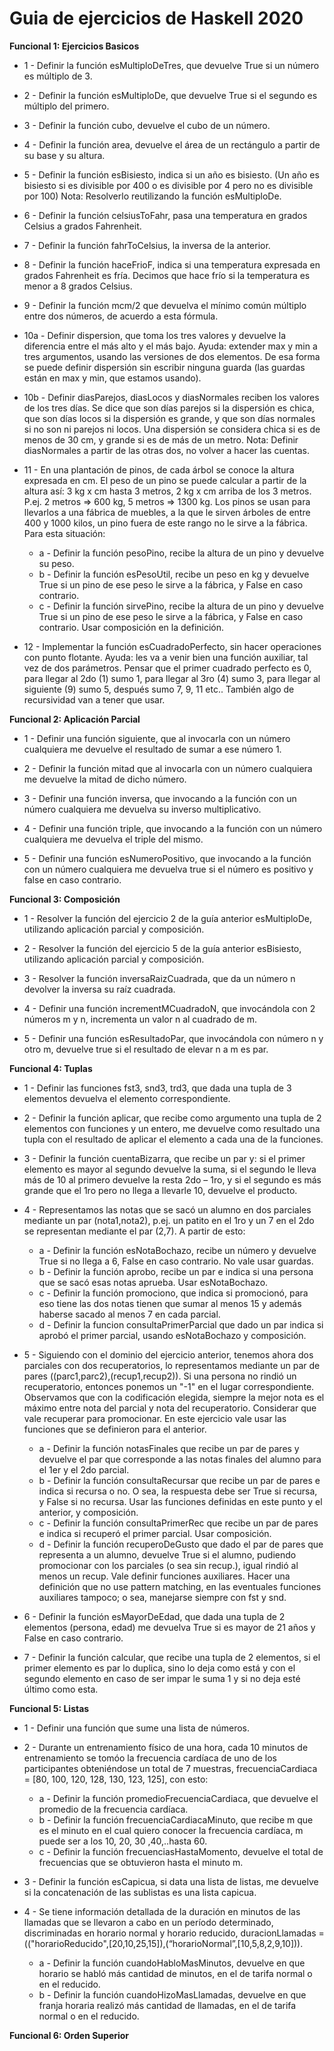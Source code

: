 # Guia de ejercicios de Haskell 2020

**Funcional 1: Ejercicios Basicos**

- 1 - Definir la función esMultiploDeTres, que devuelve True si un número es múltiplo de 3.

- 2 - Definir la función esMultiploDe, que devuelve True si el segundo es múltiplo del primero.

- 3 - Definir la función cubo, devuelve el cubo de un número.

- 4 - Definir la función area, devuelve el área de un rectángulo a partir de su base y su altura.

- 5 - Definir la función esBisiesto, indica si un año es bisiesto. (Un año es bisiesto si es divisible por 400 o es divisible por 4 pero no es divisible por 100) Nota: Resolverlo reutilizando la función esMultiploDe.

- 6 - Definir la función celsiusToFahr, pasa una temperatura en grados Celsius a grados Fahrenheit.

- 7 - Definir la función fahrToCelsius, la inversa de la anterior.

- 8 - Definir la función haceFrioF, indica si una temperatura expresada en grados Fahrenheit es fría. Decimos que hace frío si la temperatura es menor a 8 grados Celsius. 

- 9 - Definir la función mcm/2 que devuelva el mínimo común múltiplo entre dos números, de acuerdo a esta fórmula.

- 10a - Definir dispersion, que toma los tres valores y devuelve la diferencia entre el más alto y el más bajo. Ayuda: extender max y min a tres argumentos, usando las versiones de dos elementos. De esa forma se puede definir dispersión sin escribir ninguna guarda (las guardas están en max y min, que estamos usando). 

- 10b - Definir diasParejos, diasLocos y diasNormales reciben los valores de los tres días. Se dice que son días parejos si la dispersión es chica, que son días locos si la dispersión es grande, y que son días normales si no son ni parejos ni locos. Una dispersión se considera chica si es de menos de 30 cm, y grande si es de más de un metro. 
Nota: Definir diasNormales a partir de las otras dos, no volver a hacer las cuentas. 

- 11 - En una plantación de pinos, de cada árbol se conoce la altura expresada en cm. El peso de un pino se puede calcular a partir de la altura así: 3 kg x cm hasta 3 metros, 2 kg x cm arriba de los 3 metros. P.ej. 2 metros ⇒  600 kg, 5 metros ⇒  1300 kg. 
Los pinos se usan para llevarlos a una fábrica de muebles, a la que le sirven árboles de entre 400 y 1000 kilos, un pino fuera de este rango no le sirve a la fábrica. Para esta situación: 
  - a - Definir la función pesoPino, recibe la altura de un pino y devuelve su peso. 
  - b - Definir la función esPesoUtil, recibe un peso en kg y devuelve True si un pino de ese peso le sirve a la fábrica, y False en caso contrario. 
  - c - Definir la función sirvePino, recibe la altura de un pino y devuelve True si un pino de ese peso le sirve a la fábrica, y False en caso contrario. Usar composición en la definición. 

- 12 - Implementar la función esCuadradoPerfecto, sin hacer operaciones con punto flotante. Ayuda: les va a venir bien una función auxiliar, tal vez de dos parámetros. Pensar que el primer cuadrado perfecto es 0, para llegar al 2do (1) sumo 1, para llegar al 3ro (4) sumo 3, para llegar al siguiente (9) sumo 5, después sumo 7, 9, 11 etc.. También algo de recursividad van a tener que usar. 

**Funcional 2: Aplicación Parcial**

- 1 - Definir una función siguiente, que al invocarla con un número cualquiera me devuelve el resultado de sumar a ese número 1.

- 2 - Definir la función mitad que al invocarla con un número cualquiera me devuelve la mitad de dicho número.

- 3 - Definir una función inversa, que invocando a la función con un número cualquiera me devuelva su inverso multiplicativo.

- 4 - Definir una función triple, que invocando a la función con un número cualquiera me devuelva el triple del mismo.

- 5 - Definir una función esNumeroPositivo, que invocando a la función con un número cualquiera me devuelva true si el número es positivo y false en caso contrario.

**Funcional 3: Composición**

- 1 - Resolver la función del ejercicio 2 de la guía anterior esMultiploDe, utilizando aplicación parcial y composición.

- 2 - Resolver la función del ejercicio 5 de la guía anterior esBisiesto, utilizando aplicación parcial y composición.

- 3 - Resolver la función inversaRaizCuadrada, que da un número n devolver la inversa su raíz cuadrada.

- 4 - Definir una función incrementMCuadradoN, que invocándola con 2 números m y n, incrementa un valor n al cuadrado de m.

- 5 - Definir una función esResultadoPar, que invocándola con número n y otro m, devuelve true si el resultado de elevar n a m es par.

**Funcional 4: Tuplas**

- 1 - Definir las funciones fst3, snd3, trd3, que dada una tupla de 3 elementos devuelva el elemento correspondiente.

- 2 - Definir la función aplicar, que recibe como argumento una tupla de 2 elementos con funciones y un entero, me devuelve como resultado una tupla con el resultado de aplicar el elemento a cada una de la funciones.

- 3 - Definir la función cuentaBizarra, que recibe un par y: si el primer elemento es mayor al segundo devuelve la suma, si el segundo le lleva más de 10 al primero devuelve la resta 2do – 1ro, y si el segundo es más grande que el 1ro pero no llega a llevarle 10, devuelve el producto.

- 4 - Representamos las notas que se sacó un alumno en dos parciales mediante un par (nota1,nota2), p.ej. un patito en el 1ro y un 7 en el 2do se representan mediante el par (2,7). 
A partir de esto: 
  - a - Definir la función esNotaBochazo, recibe un número y devuelve True si no llega a 6, False en caso contrario. No vale usar guardas. 
  - b - Definir la función aprobo, recibe un par e indica si una persona que se sacó esas notas aprueba. Usar esNotaBochazo. 
  - c - Definir la función promociono, que indica si promocionó, para eso tiene las dos notas tienen que sumar al menos 15 y además haberse sacado al menos 7 en cada parcial. 
  - d - Definir la funcion consultaPrimerParcial que dado un par indica si aprobó el primer parcial, usando esNotaBochazo y composición.

- 5 - Siguiendo con el dominio del ejercicio anterior, tenemos ahora dos parciales con dos recuperatorios, lo representamos mediante un par de pares ((parc1,parc2),(recup1,recup2)). 
Si una persona no rindió un recuperatorio, entonces ponemos un "-1" en el lugar correspondiente. 
Observamos que con la codificación elegida, siempre la mejor nota es el máximo entre nota del parcial y nota del recuperatorio. 
Considerar que vale recuperar para promocionar. En este ejercicio vale usar las funciones que se definieron para el anterior. 
  - a - Definir la función notasFinales que recibe un par de pares y devuelve el par que corresponde a las notas finales del alumno para el 1er y el 2do parcial.
  - b - Definir la función consultaRecursar que recibe un par de pares e indica si recursa o no. O sea, la respuesta debe ser True si recursa, y False si no recursa. Usar las funciones definidas en este punto y el anterior, y composición. 
  - c - Definir la función consultaPrimerRec que recibe un par de pares e indica si recuperó el primer parcial. Usar composición.
  - d - Definir la función recuperoDeGusto que dado el par de pares que representa a un alumno, devuelve True si el alumno, pudiendo promocionar con los parciales (o sea sin recup.), igual rindió al menos un recup. Vale definir funciones auxiliares. Hacer una definición que no use pattern matching, en las eventuales funciones auxiliares tampoco; o sea, manejarse siempre con fst y snd.

- 6 - Definir la función esMayorDeEdad, que dada una tupla de 2 elementos (persona, edad) me devuelva True si es mayor de 21 años y False en caso contrario.

- 7 - Definir la función calcular, que recibe una tupla de 2 elementos, si el primer elemento es par lo duplica, sino lo deja como está y con el segundo elemento en caso de ser impar le suma 1 y si no deja esté último como esta. 

**Funcional 5: Listas** 

- 1 - Definir una función que sume una lista de números.

- 2 - Durante un entrenamiento físico de una hora, cada 10 minutos de entrenamiento se tomóo la frecuencia cardíaca de uno de los participantes obteniéndose un total de 7 muestras, frecuenciaCardiaca = [80, 100, 120, 128, 130, 123, 125], con esto:
  - a - Definir la función promedioFrecuenciaCardiaca, que devuelve el promedio de la frecuencia cardíaca. 
  - b - Definir la función frecuenciaCardiacaMinuto, que recibe m que es el minuto en el cual quiero conocer la frecuencia cardíaca, m puede ser a los 10, 20, 30 ,40,..hasta 60. 
  - c - Definir la función frecuenciasHastaMomento, devuelve el total de frecuencias que se obtuvieron hasta el minuto m.

- 3 - Definir la función esCapicua, si data una lista de listas, me devuelve si la concatenación de las sublistas es una lista capicua.

- 4 - Se tiene información detallada de la duración en minutos de las llamadas que se llevaron a cabo en un período determinado, discriminadas en horario normal y horario reducido, duracionLlamadas = (("horarioReducido",[20,10,25,15]),(“horarioNormal”,[10,5,8,2,9,10])). 
  - a - Definir la función cuandoHabloMasMinutos, devuelve en que horario se habló más cantidad de minutos, en el de tarifa normal o en el reducido.  
  - b - Definir la función cuandoHizoMasLlamadas, devuelve en que franja horaria realizó más cantidad de llamadas, en el de tarifa normal o en el reducido.

**Funcional 6: Orden Superior**


